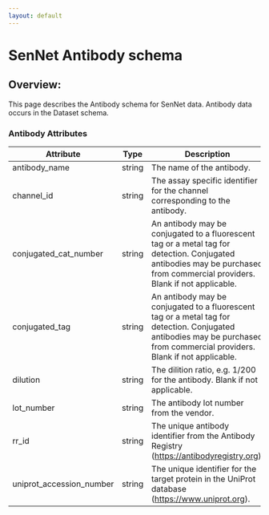 ```yaml
---
layout: default
---
```


# SenNet Antibody schema

## Overview:
This page describes the Antibody schema for SenNet data. Antibody data occurs in the Dataset schema.

### Antibody Attributes

| Attribute                | Type   | Description |
|--------------------------|--------|-----------------------------------------------------------------------------------------------------------------------------------------------------------------------------|
| antibody_name            | string | The name of the antibody.                                                                                                                                                   |
| channel_id               | string | The assay specific identifier for the channel corresponding to the antibody.                                                                                                |
| conjugated_cat_number    | string | An antibody may be conjugated to a fluorescent tag or a metal tag for detection. Conjugated antibodies may be purchased from commercial providers. Blank if not applicable. |
| conjugated_tag           | string | An antibody may be conjugated to a fluorescent tag or a metal tag for detection. Conjugated antibodies may be purchased from commercial providers. Blank if not applicable. |
| dilution                 | string | The dilition ratio, e.g. 1/200 for the antibody. Blank if not applicable.                                                                                                   |
| lot_number               | string | The antibody lot number from the vendor.                                                                                                                                    |
| rr_id                    | string | The unique antibody identifier from the Antibody Registry (https://antibodyregistry.org).                                                                                   |
| uniprot_accession_number | string | The unique identifier for the target protein in the UniProt database (https://www.uniprot.org).                                                                             |
